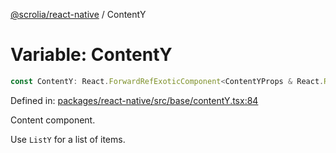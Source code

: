 [@scrolia/react-native](../README.md) / ContentY

# Variable: ContentY

```ts
const ContentY: React.ForwardRefExoticComponent<ContentYProps & React.RefAttributes<ScrollView>>;
```

Defined in: [packages/react-native/src/base/contentY.tsx:84](https://github.com/alpheustangs/scrolia/blob/99f515e4b0095d09a280c57c2fd0f9cf08d6dcf1/packages/react-native/src/base/contentY.tsx#L84)

Content component.

Use `ListY` for a list of items.
